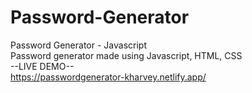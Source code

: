 # Password-Generator
Password Generator - Javascript  
Password generator made using Javascript, HTML, CSS  
--LIVE DEMO--    
https://passwordgenerator-kharvey.netlify.app/
